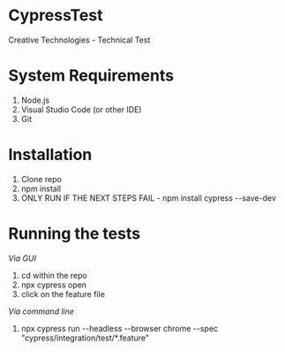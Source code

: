 # CypressTest
Creative Technologies - Technical Test

# System Requirements
1. Node.js
2. Visual Studio Code (or other IDE)
3. Git

# Installation
1. Clone repo
2. npm install
3. ONLY RUN IF THE NEXT STEPS FAIL - npm install cypress --save-dev

# Running the tests
*Via GUI*
1. cd within the repo 
2. npx cypress open
3. click on the feature file

*Via command line*
1. npx cypress run --headless --browser chrome --spec "cypress/integration/test/*.feature"
